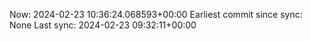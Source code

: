 Now: 2024-02-23 10:36:24.068593+00:00 Earliest commit since sync: None Last sync: 2024-02-23 09:32:11+00:00
